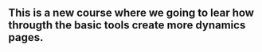 ## This is a new course where we going to lear how througth the basic tools create more dynamics pages.
